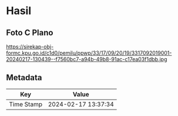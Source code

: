# Hasil

## Foto C Plano

https://sirekap-obj-formc.kpu.go.id/c1d0/pemilu/ppwp/33/17/09/20/19/3317092019001-20240217-130439--f7560bc7-a94b-49b8-91ac-c17ea03f1dbb.jpg


## Metadata

| Key        | Value               |
| ---------- | ------------------- |
| Time Stamp | 2024-02-17 13:37:34 |



